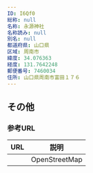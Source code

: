 ```yaml
---
ID: I6Qf0
総称: null
名称: 永源神社
名称読み: null
別名: null
都道府県: 山口県
区域: 周南市
緯度: 34.076363
経度: 131.7642248
郵便番号: 7460034
住所: 山口県周南市富田１７６
---
```


## その他

### 参考URL

| URL | 説明          |
| --- | ------------- |
|     | OpenStreetMap |
